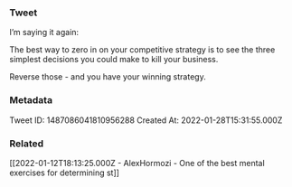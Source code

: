 ### Tweet
I’m saying it again:

The best way to zero in on your competitive strategy is to see the three simplest decisions you could make to kill your business.

Reverse those - and you have your winning strategy.

### Metadata
Tweet ID: 1487086041810956288
Created At: 2022-01-28T15:31:55.000Z

### Related
[[2022-01-12T18:13:25.000Z - AlexHormozi - One of the best mental exercises for determining st]]

